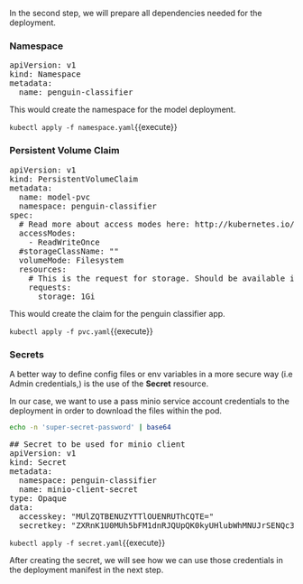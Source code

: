 In the second step, we will prepare all dependencies needed for the deployment.

### Namespace

<pre class="file" data-filename="namespace.yaml" data-target="replace">
apiVersion: v1
kind: Namespace
metadata:
  name: penguin-classifier
</pre>

This would create the namespace for the model deployment.

`kubectl apply -f namespace.yaml`{{execute}}

### Persistent Volume Claim

<pre class="file" data-filename="pvc.yaml" data-target="replace">
apiVersion: v1
kind: PersistentVolumeClaim
metadata:
  name: model-pvc
  namespace: penguin-classifier
spec:
  # Read more about access modes here: http://kubernetes.io/docs/user-guide/persistent-volumes/#access-modes
  accessModes:
    - ReadWriteOnce
  #storageClassName: ""
  volumeMode: Filesystem
  resources:
    # This is the request for storage. Should be available in the cluster.
    requests:
      storage: 1Gi
</pre>

This would create the claim for the penguin classifier app.

`kubectl apply -f pvc.yaml`{{execute}}


### Secrets
A better way to define config files or env variables in a more secure way (i.e Admin credentials,) is the use of the **Secret** resource.

In our case, we want to use a pass minio service account credentials to the deployment in order to download the files within the pod.

``` bash
echo -n 'super-secret-password' | base64
```

<pre class="file" data-filename="secret.yaml" data-target="replace">
## Secret to be used for minio client
apiVersion: v1
kind: Secret
metadata:
  namespace: penguin-classifier
  name: minio-client-secret
type: Opaque
data:
  accesskey: "MUlZQTBENUZYTTlOUENRUThCQTE="
  secretkey: "ZXRnK1U0MUh5bFM1dnRJQUpQK0kyUHlubWhMNUJrSENQc3kyN3Racg=="
</pre>

`kubectl apply -f secret.yaml`{{execute}}

After creating the secret, we will see how we can use those credentials in the deployment manifest in the next step.

